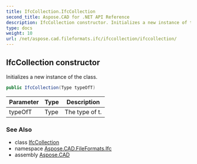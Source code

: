 ```yaml
---
title: IfcCollection.IfcCollection
second_title: Aspose.CAD for .NET API Reference
description: IfcCollection constructor. Initializes a new instance of the class
type: docs
weight: 10
url: /net/aspose.cad.fileformats.ifc/ifccollection/ifccollection/
---
```

## IfcCollection constructor

Initializes a new instance of the class.

```csharp
public IfcCollection(Type typeOfT)
```

| Parameter | Type | Description |
| --- | --- | --- |
| typeOfT | Type | The type of t. |

### See Also

* class [IfcCollection](../)
* namespace [Aspose.CAD.FileFormats.Ifc](../../ifccollection/)
* assembly [Aspose.CAD](../../../)


